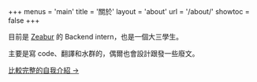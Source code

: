 +++
menus = 'main'
title = '關於'
layout = 'about'
url = '/about/'
showtoc = false
+++

目前是 [Zeabur](https://zeabur.com) 的 Backend intern，也是一個大三學生。

主要是寫 code、翻譯和水群的，偶爾也會設計跟發一些廢文。

[比較完整的自我介紹 →](https://pan93.com/index.zh-TW.html?utm_source=blog&utm_medium=about)
```

